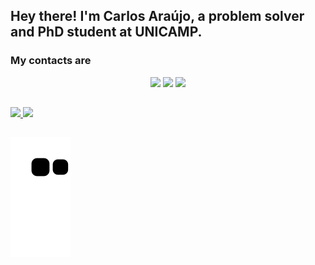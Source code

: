 ## Hey there! I'm Carlos Araújo, a **problem solver** and PhD student at UNICAMP. 

### My contacts are

<center>
<div>
<a href="https://www.ic.unicamp.br/~ra230261/" target="_blank"><img src="https://img.shields.io/badge/-WebPage-%23E4405F?style=for-the-badge&logo=webpage&logoColor=white" target="_blank"></a>
<a href = "mailto:carlosvdaraujo@gmail.com"><img src="https://img.shields.io/badge/Gmail-D14836?style=for-the-badge&logo=gmail&logoColor=white" target="_blank"></a>
<a href="https://www.linkedin.com/in/carlos-ara%C3%BAjo-1878b0121/" target="_blank"><img src="https://img.shields.io/badge/-LinkedIn-%230077B5?style=for-the-badge&logo=linkedin&logoColor=white" target="_blank"></a>   
</div>
</center>

##
<div>
<a href="https://github.com/cvaraujo">
<img height="180em" src="https://github-readme-stats.vercel.app/api/top-langs/?username=cvaraujo&layout=compact&langs_count=9&theme=dracula"/>
<img height="180em" src="https://github-readme-stats.vercel.app/api?username=cvaraujo&show_icons=true&theme=dracula&include_all_commits=true&count_private=true"/>
</div>

##
![Snake animation](https://github.com/cvaraujo/cvaraujo/blob/output/github-contribution-grid-snake.svg)
